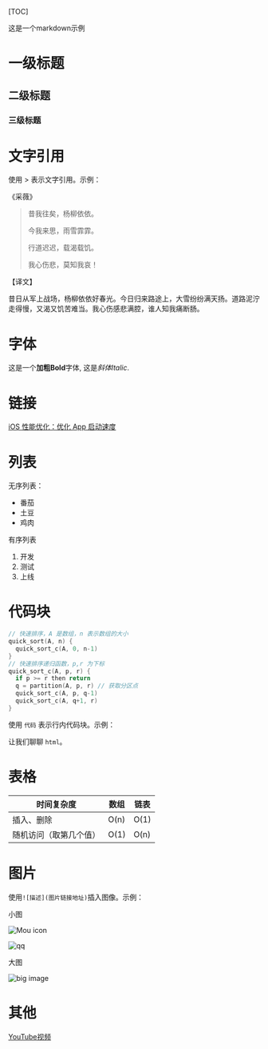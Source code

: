 [TOC]

这是一个markdown示例

# 一级标题

## 二级标题

### 三级标题

# 文字引用

使用 > 表示文字引用。示例：

《采薇》

> 昔我往矣，杨柳依依。
>
> 今我来思，雨雪霏霏。
>
> 行道迟迟，载渴载饥。
>
> 我心伤悲，莫知我哀！
>

【译文】

昔日从军上战场，杨柳依依好春光。今日归来路途上，大雪纷纷满天扬。道路泥泞走得慢，又渴又饥苦难当。我心伤感悲满腔，谁人知我痛断肠。

# 字体

这是一个**加粗Bold**字体, 这是*斜体Italic*.

# 链接

[iOS 性能优化：优化 App 启动速度](https://mp.weixin.qq.com/s/h3vB_zEJBAHCfGmD5EkMcw)

# 列表


无序列表：
- 番茄
- 土豆
- 鸡肉


有序列表

1. 开发
2. 测试
3. 上线

# 代码块

``` c
// 快速排序，A 是数组，n 表示数组的大小
quick_sort(A, n) {
  quick_sort_c(A, 0, n-1)
}
// 快速排序递归函数，p,r 为下标
quick_sort_c(A, p, r) {
  if p >= r then return
  q = partition(A, p, r) // 获取分区点
  quick_sort_c(A, p, q-1)
  quick_sort_c(A, q+1, r)
}
```

使用 `代码` 表示行内代码块。示例：

让我们聊聊 `html`。



# 表格

| 时间复杂度    | 数组 | 链表   |
| ---- | ---- | ---- |
|  插入、删除  |  O(n)  |  O(1)  |
|  随机访问（取第几个值）  |  O(1)  |  O(n)  |





# 图片

使用` ![描述](图片链接地址) `插入图像。示例：

小图

![Mou icon](https://img.t.sinajs.cn/t4/appstyle/expression/ext/normal/b3/hot_wosuanle_thumb.png)

![qq](https://gxh.vip.qq.com/xydata/face/item/3965/medium.png)



大图

![big image](https://is5-ssl.mzstatic.com/image/thumb/Purple113/v4/54/ea/47/54ea470d-f7e1-6ec7-1f60-4e9159c68639/mzl.kuqyraac.png/690x0w.jpg)


# 其他

[YouTube视频](https://youtu.be/pFnSLVABk-8)
